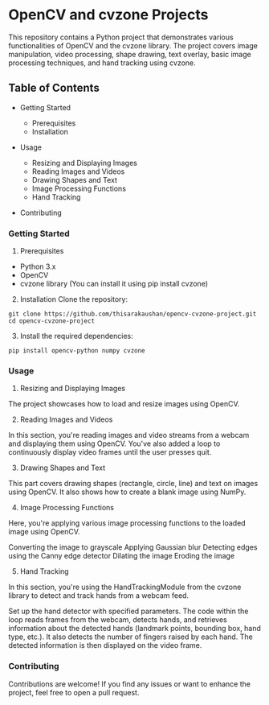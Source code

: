 # OpenCV and cvzone Projects

This repository contains a Python project that demonstrates various functionalities of OpenCV and the cvzone library. The 
project covers image manipulation, video processing, shape drawing, text overlay, basic image processing techniques, and hand 
tracking using cvzone.

## Table of Contents
* Getting Started
  - Prerequisites
  - Installation

* Usage
  - Resizing and Displaying Images
  - Reading Images and Videos
  - Drawing Shapes and Text
  - Image Processing Functions
  - Hand Tracking

* Contributing

### Getting Started

1. Prerequisites
   
  * Python 3.x
  * OpenCV
  * cvzone library (You can install it using pip install cvzone)
    
2. Installation
Clone the repository:
```
git clone https://github.com/thisarakaushan/opencv-cvzone-project.git
cd opencv-cvzone-project
```

3. Install the required dependencies:
```
pip install opencv-python numpy cvzone
```

### Usage

1. Resizing and Displaying Images
   
The project showcases how to load and resize images using OpenCV.

2. Reading Images and Videos
   
In this section, you're reading images and video streams from a webcam and displaying them using OpenCV. You've also added a loop to continuously display video frames until the user presses quit.

3. Drawing Shapes and Text
   
This part covers drawing shapes (rectangle, circle, line) and text on images using OpenCV. It also shows how to create a blank image using NumPy.

4. Image Processing Functions
   
Here, you're applying various image processing functions to the loaded image using OpenCV.

Converting the image to grayscale Applying Gaussian blur Detecting edges using the Canny edge detector Dilating the image Eroding the image

5. Hand Tracking

In this section, you're using the HandTrackingModule from the cvzone library to detect and track hands from a webcam feed.

Set up the hand detector with specified parameters. The code within the loop reads frames from the webcam, detects hands, and retrieves information about the detected hands (landmark points, bounding box, hand type, etc.). It also detects the number of fingers raised by each hand. The detected information is then displayed on the video frame.

### Contributing

Contributions are welcome! If you find any issues or want to enhance the project, feel free to open a pull request.

